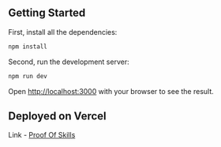 ## Getting Started

First, install all the dependencies:

```bash
npm install
```

Second, run the development server:

```bash
npm run dev
```

Open [http://localhost:3000](http://localhost:3000) with your browser to see the result.

## Deployed on Vercel

Link - [Proof Of Skills](https://pos-assignment.vercel.app)
